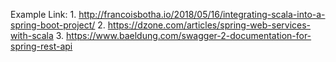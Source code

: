 Example Link:
    1. http://francoisbotha.io/2018/05/16/integrating-scala-into-a-spring-boot-project/
    2. https://dzone.com/articles/spring-web-services-with-scala
    3. https://www.baeldung.com/swagger-2-documentation-for-spring-rest-api